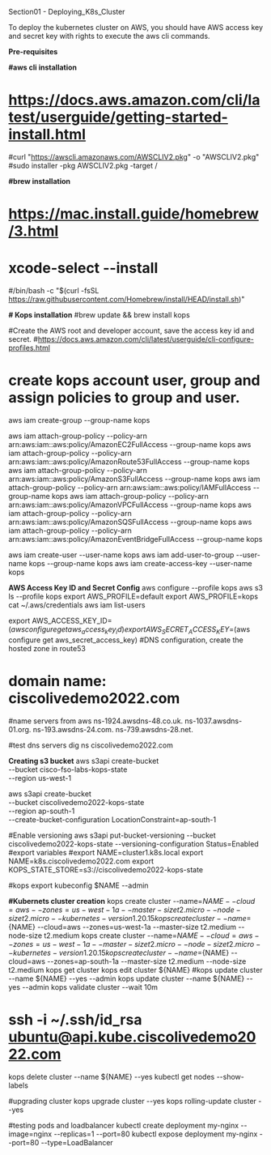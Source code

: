 Section01 - Deploying_K8s_Cluster

To deploy the kubernetes cluster on AWS, you should have AWS access key and secret key with rights to execute the aws cli commands.

**Pre-requisites**

**#aws cli installation**
# https://docs.aws.amazon.com/cli/latest/userguide/getting-started-install.html
#curl "https://awscli.amazonaws.com/AWSCLIV2.pkg" -o "AWSCLIV2.pkg"
#sudo installer -pkg AWSCLIV2.pkg -target /

**#brew installation**
# https://mac.install.guide/homebrew/3.html
# xcode-select --install
#/bin/bash -c "$(curl -fsSL https://raw.githubusercontent.com/Homebrew/install/HEAD/install.sh)"

**# Kops installation**
#brew update && brew install kops

#Create the AWS root and developer account, save the access key id and secret.
#https://docs.aws.amazon.com/cli/latest/userguide/cli-configure-profiles.html

# create kops account user, group and assign policies to group and user.
aws iam create-group --group-name kops

aws iam attach-group-policy --policy-arn arn:aws:iam::aws:policy/AmazonEC2FullAccess --group-name kops
aws iam attach-group-policy --policy-arn arn:aws:iam::aws:policy/AmazonRoute53FullAccess --group-name kops
aws iam attach-group-policy --policy-arn arn:aws:iam::aws:policy/AmazonS3FullAccess --group-name kops
aws iam attach-group-policy --policy-arn arn:aws:iam::aws:policy/IAMFullAccess --group-name kops
aws iam attach-group-policy --policy-arn arn:aws:iam::aws:policy/AmazonVPCFullAccess --group-name kops
aws iam attach-group-policy --policy-arn arn:aws:iam::aws:policy/AmazonSQSFullAccess --group-name kops
aws iam attach-group-policy --policy-arn arn:aws:iam::aws:policy/AmazonEventBridgeFullAccess --group-name kops

aws iam create-user --user-name kops
aws iam add-user-to-group --user-name kops --group-name kops
aws iam create-access-key --user-name kops

**AWS Access Key ID and Secret Config**
aws configure --profile kops
aws s3 ls --profile kops
export AWS_PROFILE=default
export AWS_PROFILE=kops
cat ~/.aws/credentials
aws iam list-users

export AWS_ACCESS_KEY_ID=$(aws configure get aws_access_key_id)
export AWS_SECRET_ACCESS_KEY=$(aws configure get aws_secret_access_key)
#DNS configuration, create the hosted zone in route53
# domain name: ciscolivedemo2022.com
#name servers from aws
ns-1924.awsdns-48.co.uk.
ns-1037.awsdns-01.org.
ns-193.awsdns-24.com.
ns-739.awsdns-28.net.

#test dns servers
dig ns ciscolivedemo2022.com

**Creating s3 bucket**
aws s3api create-bucket \
--bucket cisco-fso-labs-kops-state \
--region us-west-1

aws s3api create-bucket \
--bucket ciscolivedemo2022-kops-state \
--region ap-south-1 \
--create-bucket-configuration LocationConstraint=ap-south-1

#Enable versioning
aws s3api put-bucket-versioning --bucket ciscolivedemo2022-kops-state  --versioning-configuration Status=Enabled
#export variables
#export NAME=cluster1.k8s.local
export NAME=k8s.ciscolivedemo2022.com
export KOPS_STATE_STORE=s3://ciscolivedemo2022-kops-state

#kops export kubeconfig $NAME --admin

**#Kubernets cluster creation**
kops create cluster --name=${NAME} --cloud=aws --zones=us-west-1a --master-size t2.micro --node-size t2.micro --kubernetes-version 1.20.15
kops create cluster --name=${NAME} --cloud=aws --zones=us-west-1a --master-size t2.medium --node-size t2.medium
kops create cluster --name=${NAME} --cloud=aws --zones=us-west-1a --master-size t2.micro --node-size t2.micro --kubernetes-version 1.20.15
kops create cluster --name=${NAME} --cloud=aws --zones=ap-south-1a --master-size t2.medium --node-size t2.medium
kops get cluster
kops edit cluster ${NAME}
#kops update cluster --name ${NAME} --yes --admin
kops update cluster --name ${NAME} --yes --admin
kops validate cluster --wait 10m
# ssh -i ~/.ssh/id_rsa ubuntu@api.kube.ciscolivedemo2022.com
kops delete cluster --name ${NAME} --yes
kubectl get nodes --show-labels

#upgrading cluster
kops upgrade cluster --yes
kops rolling-update cluster --yes


#testing pods and loadbalancer
kubectl create deployment my-nginx --image=nginx --replicas=1 --port=80
kubectl expose deployment my-nginx --port=80 --type=LoadBalancer
